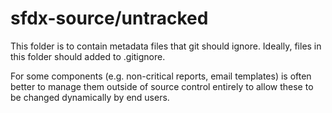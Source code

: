# sfdx-source/untracked

This folder is to contain metadata files that git should ignore. Ideally, files in this folder should added to .gitignore.

For some components (e.g. non-critical reports, email templates) is often better to manage them outside of source control entirely to allow these to be changed dynamically by end users.
